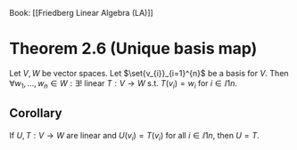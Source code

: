 Book: [[Friedberg Linear Algebra (LA)]]
# Theorem 2.6 (Unique basis map)
Let $V,W$ be vector spaces.
Let $\set{v_{i}}_{i=1}^{n}$ be a basis for $V$.
Then $\forall w_{1},\dots,w_{n}\in W:\exists!$ linear $T: V\to W$ s.t. $T(v_{i})=w_{i}$ for $i\in\ii{1}{n}$.
## Corollary
If $U,T:V\to W$ are linear and $U(v_{i})=T(v_{i})$ for all $i\in \ii{1}{n}$, then $U=T$.